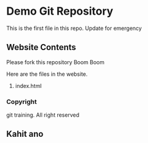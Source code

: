 # Demo Git Repository

This is the first file in this repo. Update for emergency
## Website Contents

Please fork this repository Boom Boom

Here are the files in the website.

1. index.html

### Copyright

git training. All right reserved

## Kahit ano